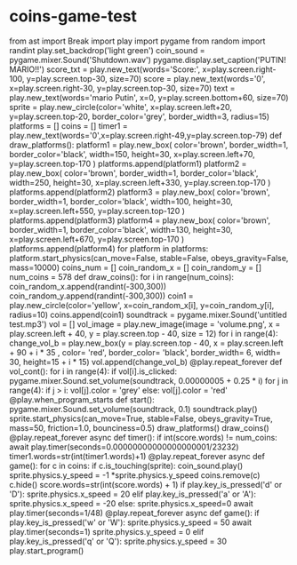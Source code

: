 # coins-game-test
from ast import Break import play import pygame from random import randint  play.set_backdrop('light green') coin_sound = pygame.mixer.Sound('Shutdown.wav')  pygame.display.set_caption('PUTIN! MARIO!!')   score_txt = play.new_text(words='Score:', x=play.screen.right-100, y=play.screen.top-30, size=70) score = play.new_text(words='0', x=play.screen.right-30, y=play.screen.top-30, size=70)  text = play.new_text(words='mario Putin', x=0, y=play.screen.bottom+60, size=70)  sprite = play.new_circle(color='white', x=play.screen.left+20, y=play.screen.top-20, border_color='grey', border_width=3, radius=15) platforms = [] coins = [] timer1 = play.new_text(words='0',x=play.screen.right-49,y=play.screen.top-79)   def draw_platforms():     platform1 = play.new_box(         color='brown', border_width=1, border_color='black', width=150, height=30, x=play.screen.left+70, y=play.screen.top-170         )     platforms.append(platform1)     platform2 = play.new_box(         color='brown', border_width=1, border_color='black', width=250, height=30, x=play.screen.left+330, y=play.screen.top-170         )     platforms.append(platform2)     platform3 = play.new_box(         color='brown', border_width=1, border_color='black', width=100, height=30, x=play.screen.left+550, y=play.screen.top-120         )     platforms.append(platform3)     platform4 = play.new_box(         color='brown', border_width=1, border_color='black', width=130, height=30, x=play.screen.left+670, y=play.screen.top-170     )     platforms.append(platform4)      for platform in platforms:         platform.start_physics(can_move=False, stable=False, obeys_gravity=False, mass=10000)   coins_num = [] coin_random_x = [] coin_random_y = []  num_coins = 578  def draw_coins():     for i in range(num_coins):         coin_random_x.append(randint(-300,300))         coin_random_y.append(randint(-300,300))         coin1 = play.new_circle(color='yellow', x=coin_random_x[i], y=coin_random_y[i], radius=10)         coins.append(coin1)                         soundtrack = pygame.mixer.Sound('untitled test.mp3')       vol = [] vol_image = play.new_image(image = 'volume.png', x = play.screen.left + 40, y = play.screen.top - 40, size = 12) for i in range(4):     change_vol_b = play.new_box(y = play.screen.top - 40, x = play.screen.left + 90 + i * 35 , color= 'red', border_color= 'black', border_width= 6, width= 30, height=15 + i * 15)     vol.append(change_vol_b)      @play.repeat_forever def vol_cont():     for i in range(4):         if vol[i].is_clicked:             pygame.mixer.Sound.set_volume(soundtrack, 0.00000005 + 0.25 * i)             for j in range(4):                 if j > i:                     vol[j].color = 'grey'                 else:                     vol[j].color = 'red'   @play.when_program_starts def start():      pygame.mixer.Sound.set_volume(soundtrack, 0.1)     soundtrack.play()       sprite.start_physics(can_move=True, stable=False, obeys_gravity=True, mass=50, friction=1.0, bounciness=0.5)          draw_platforms()     draw_coins()   @play.repeat_forever async def timer():      if int(score.words) != num_coins:         await play.timer(seconds=0.00000000000000000001/23232)         timer1.words=str(int(timer1.words)+1)   @play.repeat_forever async def game():     for c in coins:         if c.is_touching(sprite):             coin_sound.play()             sprite.physics.y_speed = -1 *sprite.physics.y_speed             coins.remove(c)             c.hide()             score.words=str(int(score.words) + 1)        if play.key_is_pressed('d' or 'D'):         sprite.physics.x_speed = 20     elif play.key_is_pressed('a' or 'A'):         sprite.physics.x_speed = -20       else:         sprite.physics.x_speed=0      await play.timer(seconds=1/48) @play.repeat_forever async def game():     if play.key_is_pressed('w' or 'W'):         sprite.physics.y_speed = 50         await play.timer(seconds=1)         sprite.physics.y_speed = 0     elif play.key_is_pressed('q' or 'Q'):         sprite.physics.y_speed = 30 play.start_program()
